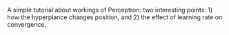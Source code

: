 A simple tutorial about workings of Perceptron:
		two interesting points:
			1) how the hyperplance changes position, and 
			2) the effect of learning rate on convergence.
